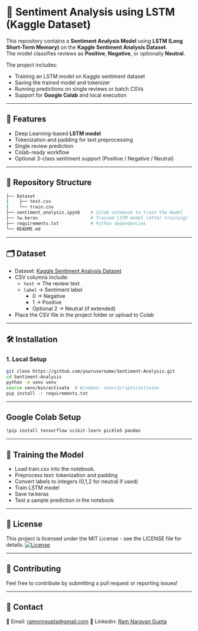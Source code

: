 # 📜 Sentiment Analysis using LSTM (Kaggle Dataset)

This repository contains a **Sentiment Analysis Model** using **LSTM (Long Short-Term Memory)** on the **Kaggle Sentiment Analysis Dataset**.  
The model classifies reviews as **Positive**, **Negative**, or optionally **Neutral**.

The project includes:
- Training an LSTM model on Kaggle sentiment dataset
- Saving the trained model and tokenizer
- Running predictions on single reviews or batch CSVs
- Support for **Google Colab** and local execution

---

## 🔹 Features

- Deep Learning-based **LSTM model**
- Tokenization and padding for text preprocessing
- Single review prediction
- Colab-ready workflow
- Optional 3-class sentiment support (Positive / Negative / Neutral)

---

## 📁 Repository Structure
```bash
├── Dataset
|    ├── test.csv
|    └── train.csv
├── sentiment_analysis.ipynb    # Colab notebook to train the model
├── tw.keras                    # Trained LSTM model (after training)
├── requirements.txt            # Python dependencies
└── README.md
```

---

## 🗂 Dataset

- Dataset: [Kaggle Sentiment Analysis Dataset](https://www.kaggle.com/datasets/abhi8923shriv/sentiment-analysis-dataset?select=train.csv)  
- CSV columns include:
  - `text` → The review text
  - `label` → Sentiment label
    - 0 → Negative  
    - 1 → Positive  
    - Optional 2 → Neutral (if extended)
- Place the CSV file in the project folder or upload to Colab

---

## 🛠 Installation

### 1. Local Setup

```bash
git clone https://github.com/yourusername/Sentiment-Analysis.git
cd Sentiment-Analysis
python -m venv venv
source venv/bin/activate  # Windows: venv\Scripts\activate
pip install -r requirements.txt
```

---

## Google Colab Setup
```bash
!pip install tensorflow scikit-learn pickle5 pandas
```

---

## 🚀 Training the Model

- Load train.csv into the notebook.
- Preprocess text: tokenization and padding
- Convert labels to integers (0,1,2 for neutral if used)
- Train LSTM model
- Save tw.keras
- Test a sample prediction in the notebook

---

## 📜 License
This project is licensed under the MIT License - see the LICENSE file for details.
[![License](https://img.shields.io/badge/License-Apache%202.0-blue.svg)](https://opensource.org/licenses/Apache-2.0)

---

## 🤝 Contributing
Feel free to contribute by submitting a pull request or reporting issues!

---

## 📩 Contact
📧 Email: [ramnrngupta@gmail.com](mailto:ramnrngupta@gmail.com)
📌 Linkedin: [Ram Narayan Gupta](https://linkedin.com/in/ram-narayan-gupta)
